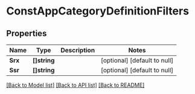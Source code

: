 # ConstAppCategoryDefinitionFilters

## Properties
Name | Type | Description | Notes
------------ | ------------- | ------------- | -------------
**Srx** | **[]string** |  | [optional] [default to null]
**Ssr** | **[]string** |  | [optional] [default to null]

[[Back to Model list]](../README.md#documentation-for-models) [[Back to API list]](../README.md#documentation-for-api-endpoints) [[Back to README]](../README.md)

